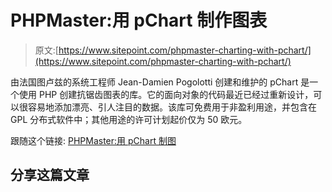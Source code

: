 # PHPMaster:用 pChart 制作图表

> 原文:[https://www.sitepoint.com/phpmaster-charting-with-pchart/](https://www.sitepoint.com/phpmaster-charting-with-pchart/)

由法国图卢兹的系统工程师 Jean-Damien Pogolotti 创建和维护的 pChart 是一个使用 PHP 创建抗锯齿图表的库。它的面向对象的代码最近已经过重新设计，可以很容易地添加漂亮、引人注目的数据。该库可免费用于非盈利用途，并包含在 GPL 分布式软件中；其他用途的许可计划起价仅为 50 欧元。

跟随这个链接:
[PHPMaster:用 pChart 制图](http://feedproxy.google.com/~r/PHPMaster_feed/~3/XKh8lvGu6nQ/ "PHPMaster: Charting with pChart")

## 分享这篇文章